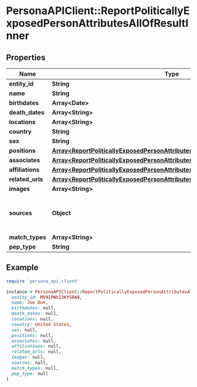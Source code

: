 # PersonaAPIClient::ReportPoliticallyExposedPersonAttributesAllOfResultInner

## Properties

| Name | Type | Description | Notes |
| ---- | ---- | ----------- | ----- |
| **entity_id** | **String** |  | [optional] |
| **name** | **String** |  | [optional] |
| **birthdates** | **Array&lt;Date&gt;** |  | [optional] |
| **death_dates** | **Array&lt;String&gt;** |  | [optional] |
| **locations** | **Array&lt;String&gt;** |  | [optional] |
| **country** | **String** |  | [optional] |
| **sex** | **String** |  | [optional] |
| **positions** | [**Array&lt;ReportPoliticallyExposedPersonAttributesAllOfResultInnerPositionsInner&gt;**](ReportPoliticallyExposedPersonAttributesAllOfResultInnerPositionsInner.md) |  | [optional] |
| **associates** | [**Array&lt;ReportPoliticallyExposedPersonAttributesAllOfResultInnerAssociatesInner&gt;**](ReportPoliticallyExposedPersonAttributesAllOfResultInnerAssociatesInner.md) |  | [optional] |
| **affiliations** | [**Array&lt;ReportPoliticallyExposedPersonAttributesAllOfResultInnerAffiliationsInner&gt;**](ReportPoliticallyExposedPersonAttributesAllOfResultInnerAffiliationsInner.md) |  | [optional] |
| **related_urls** | [**Array&lt;ReportPoliticallyExposedPersonAttributesAllOfResultInnerRelatedUrlsInner&gt;**](ReportPoliticallyExposedPersonAttributesAllOfResultInnerRelatedUrlsInner.md) |  | [optional] |
| **images** | **Array&lt;String&gt;** |  | [optional] |
| **sources** | **Object** | A map of the sources that matched by entity | [optional] |
| **match_types** | **Array&lt;String&gt;** |  | [optional] |
| **pep_type** | **String** |  | [optional] |

## Example

```ruby
require 'persona_api_client'

instance = PersonaAPIClient::ReportPoliticallyExposedPersonAttributesAllOfResultInner.new(
  entity_id: MV9IPWV13KYS0A9,
  name: Joe Doe,
  birthdates: null,
  death_dates: null,
  locations: null,
  country: United States,
  sex: null,
  positions: null,
  associates: null,
  affiliations: null,
  related_urls: null,
  images: null,
  sources: null,
  match_types: null,
  pep_type: null
)
```

